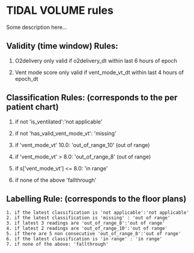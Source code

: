 # TIDAL VOLUME rules
Some description here...
 

## Validity (time window) Rules: 

1) O2delivery only valid if o2delivery_dt within last 6 hours of epoch 

2) Vent mode score only valid if vent_mode_vt_dt within last 4 hours of epoch_dt 

 

 

## Classification Rules: (corresponds to the per patient chart) 

   1. if not 'is_ventilated':'not applicable' 

   2. if not 'has_valid_vent_mode_vt': 'missing' 

   3. if 'vent_mode_vt' 10.0:  'out_of_range_10' (out of range) 

   4. if 'vent_mode_vt' > 8.0: 'out_of_range_8' (out of range) 

   5. if s['vent_mode_vt'] <= 8.0: 'in range' 

   6. if none of the above 'fallthrough' 

     

 

## Labelling Rule: (corresponds to the floor plans)     

    1. if the latest classification is 'not applicable':'not applicable' 
    2. if the latest classification is 'missing' : 'out of range' 
    3. if latest 3 readings are 'out_of_range_8':'out of range' 
    4. if latest 2 readings are 'out_of_range_10':'out of range' 
    5. if there are 5 non consecutive 'out_of_range_8':'out of range' 
    6. if the latest classification is 'in range' : 'in range'
    7. if none of the above: 'fallthrough' 
